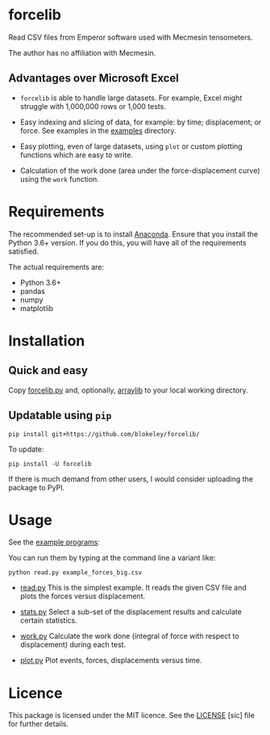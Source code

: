 # forcelib

Read CSV files from Emperor software used with Mecmesin tensometers.

The author has no affiliation with Mecmesin.


## Advantages over Microsoft Excel

- `forcelib` is able to handle large datasets.  For example, Excel might
  struggle with 1,000,000 rows or 1,000 tests.

- Easy indexing and slicing of data, for example: by time; displacement;
  or force.  See examples in the [examples](examples) directory.

- Easy plotting, even of large datasets, using `plot`
  or custom plotting functions which are easy to write.

- Calculation of the work done (area under the force-displacement curve)
  using the `work` function.


# Requirements

The recommended set-up is to install
[Anaconda](https://www.continuum.io/downloads).  Ensure that you install the
Python 3.6+ version. If you do this, you will have all of the requirements
satisfied.

The actual requirements are:

- Python 3.6+
- pandas
- numpy
- matplotlib


# Installation

## Quick and easy

Copy [forcelib.py](forcelib.py) and, optionally, [arraylib](arraylib.py) to your local working directory.

## Updatable using `pip`

`pip install git+https://github.com/blokeley/forcelib/`

To update:

`pip install -U forcelib`

If there is much demand from other users, I would consider uploading the
package to PyPI.

# Usage

See the [example programs](examples):

You can run them by typing at the command line a variant like:

`python read.py example_forces_big.csv`

- [read.py](examples/read.py) This is the simplest example.  It reads the
  given CSV file and plots the forces versus displacement.

- [stats.py](examples/stats.py) Select a sub-set of the displacement results
  and calculate certain statistics.

- [work.py](examples/work.py) Calculate the work done (integral of force with
  respect to displacement) during each test.

- [plot.py](examples/plot.py) Plot events, forces, displacements versus time.

# Licence

This package is licensed under the MIT licence.  See the [LICENSE](LICENSE)
[sic] file for further details.
